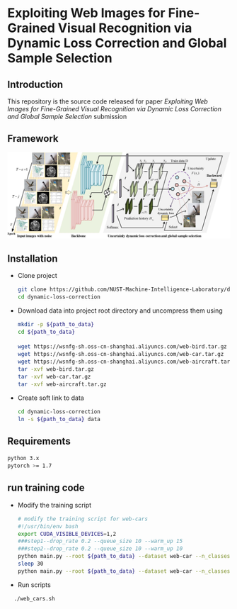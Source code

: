 # Exploiting Web Images for Fine-Grained Visual Recognition via Dynamic Loss Correction and Global Sample Selection

## Introduction
This repository is the source code released for paper *Exploiting Web Images for Fine-Grained Visual Recognition via Dynamic Loss Correction and Global Sample Selection* submission

## Framework
![framework](imgs/framework.jpg)

## Installation
- Clone project
  ```bash
  git clone https://github.com/NUST-Machine-Intelligence-Laboratory/dlc.git
  cd dynamic-loss-correction
  ```

- Download data into project root directory and uncompress them using
  ```bash
  mkdir -p ${path_to_data}
  cd ${path_to_data}
  
  wget https://wsnfg-sh.oss-cn-shanghai.aliyuncs.com/web-bird.tar.gz
  wget https://wsnfg-sh.oss-cn-shanghai.aliyuncs.com/web-car.tar.gz
  wget https://wsnfg-sh.oss-cn-shanghai.aliyuncs.com/web-aircraft.tar.gz
  tar -xvf web-bird.tar.gz
  tar -xvf web-car.tar.gz
  tar -xvf web-aircraft.tar.gz
  ```
- Create soft link to data
  ```bash
  cd dynamic-loss-correction
  ln -s ${path_to_data} data
  ```
  
## Requirements
  ```bash
  python 3.x
  pytorch >= 1.7
  ```
  
## run training code
- Modify the training script
  ```bash
  # modify the training script for web-cars
  #!/usr/bin/env bash
  export CUDA_VISIBLE_DEVICES=1,2
  ###step1--drop_rate 0.2 --queue_size 10 --warm_up 15
  ###step2--drop_rate 0.2 --queue_size 10 --warm_up 10
  python main.py --root ${path_to_data} --dataset web-car --n_classes 196 --base_lr 0.001 --batch_size 64 --epoch 100 --drop_rate 0.2 --queue_size 10 --warm_up 15 --weight_decay 1e-8 --step 1
  sleep 30
  python main.py --root ${path_to_data} --dataset web-car --n_classes 196 --base_lr 0.0001 --batch_size 18 --epoch 100 --drop_rate 0.2 --queue_size 10 --warm_up 10 --weight_decay 1e-5 --step 2
  ```
  
- Run scripts
```bash
  ./web_cars.sh
  ```


